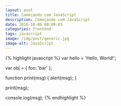 ```yaml
---
layout: post
title: Começando com JavaScript
description: Começando com JavaScript
date: 2016-10-06 00:00:03
categories: frontend
tags: javascript
image: /img/post/generic.jpg
image-alt: JavaScript
---
```


{% highlight javascript %}
var hello = 'Hello, World!';

var obj = {
  foo: 'bar'
};

function print(msg) {
  alert(msg);
}

print(msg);

console.log(msg);
{% endhighlight %}
